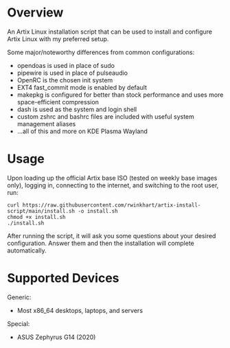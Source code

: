 # Overview
An Artix Linux installation script that can be used to install and configure Artix Linux with my preferred setup.

Some major/noteworthy differences from common configurations:

- opendoas is used in place of sudo
- pipewire is used in place of pulseaudio
- OpenRC is the chosen init system
- EXT4 fast_commit mode is enabled by default
- makepkg is configured for better than stock performance and uses more space-efficient compression
- dash is used as the system and login shell
- custom zshrc and bashrc files are included with useful system management aliases
- ...all of this and more on KDE Plasma Wayland

# Usage
Upon loading up the official Artix base ISO (tested on weekly base images only), logging in, connecting to the internet, and switching to the root user, run:

```
curl https://raw.githubusercontent.com/rwinkhart/artix-install-script/main/install.sh -o install.sh
chmod +x install.sh
./install.sh
```

After running the script, it will ask you some questions about your desired configuration. Answer them and then the installation will complete automatically.

# Supported Devices
Generic:

- Most x86_64 desktops, laptops, and servers

Special:

- ASUS Zephyrus G14 (2020)
